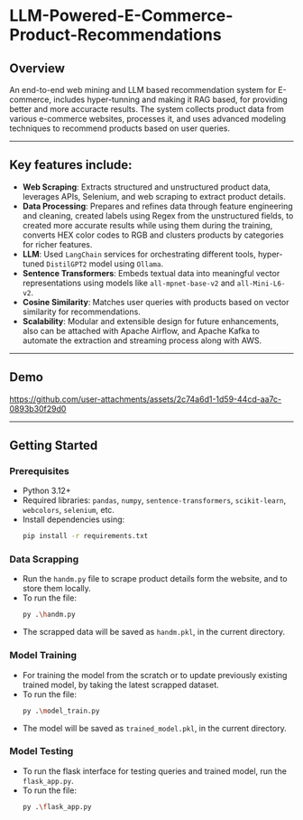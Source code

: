 # LLM-Powered-E-Commerce-Product-Recommendations

## Overview  
An end-to-end web mining and LLM based recommendation system for E-commerce, includes hyper-tunning and making it RAG based, for providing better and more accuracte results. The system collects product data from various e-commerce websites, processes it, and uses advanced modeling techniques to recommend products based on user queries.

---

## Key features include:  
- **Web Scraping**: Extracts structured and unstructured product data, leverages APIs, Selenium, and web scraping to extract product details.
- **Data Processing**: Prepares and refines data through feature engineering and cleaning, created labels using Regex from the unstructured fields, to created more accurate results while using them during the training, converts HEX color codes to RGB and clusters products by categories for richer features.
- **LLM**: Used `LangChain` services for orchestrating different tools, hyper-tuned `DistilGPT2` model using `Ollama`.
- **Sentence Transformers**: Embeds textual data into meaningful vector representations using models like `all-mpnet-base-v2` and `all-Mini-L6-v2`.  
- **Cosine Similarity**: Matches user queries with products based on vector similarity for recommendations.  
- **Scalability**: Modular and extensible design for future enhancements, also can be attached with Apache Airflow, and Apache Kafka to automate the extraction and streaming process along with AWS.

---

## Demo

https://github.com/user-attachments/assets/2c74a6d1-1d59-44cd-aa7c-0893b30f29d0


---

## Getting Started  

### Prerequisites  
- Python 3.12+  
- Required libraries: `pandas`, `numpy`, `sentence-transformers`, `scikit-learn`, `webcolors`, `selenium`, etc.  
- Install dependencies using:  
  ```bash
  pip install -r requirements.txt

### Data Scrapping
- Run the `handm.py` file to scrape product details form the website, and to store them locally.
- To run the file:
  ```bash
  py .\handm.py
- The scrapped data will be saved as `handm.pkl`, in the current directory.

### Model Training
- For training the model from the scratch or to update previously existing trained model, by taking the latest scrapped dataset.
- To run the file:
  ```bash
  py .\model_train.py
- The model will be saved as `trained_model.pkl`, in the current directory.

### Model Testing
- To run the flask interface for testing queries and trained model, run the `flask_app.py`.
- To run the file:
  ```bash
  py .\flask_app.py
